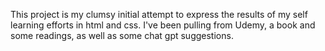 This project is my clumsy initial attempt to express the results of my self learning efforts in html and css. I've been pulling from Udemy, a book and some readings, as well as some chat gpt suggestions.

